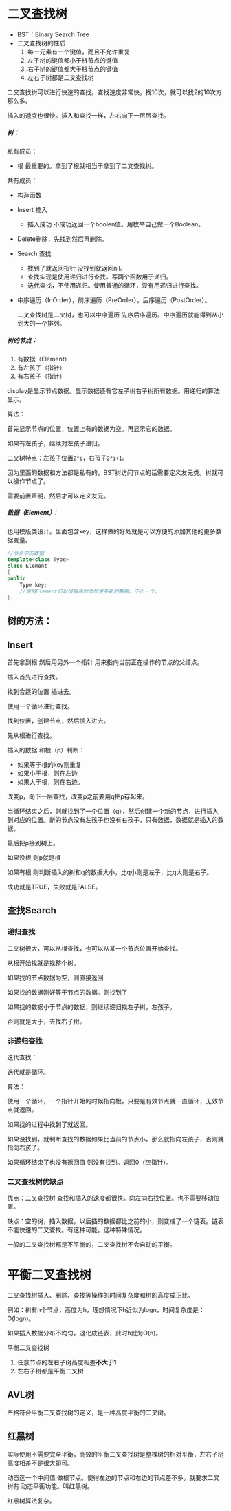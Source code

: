 # 二叉查找树

- BST：Binary Search Tree
- 二叉查找树的性质
  1. 每一元素有一个键值，而且不允许重复
  2. 左子树的键值都小于根节点的键值
  3. 右子树的键值都大于根节点的键值
  4. 左右子树都是二叉查找树

二叉查找树可以进行快速的查找。查找速度非常快，找10次，就可以找2的10次方那么多。

插入的速度也很快。插入和查找一样，左右向下一层层查找。

##### 树：

私有成员：

- 根 最重要的。拿到了根就相当于拿到了二叉查找树。

共有成员：

- 构造函数

- Insert 插入 
  - 插入成功 不成功返回一个boolen值。用枚举自己做一个Boolean。
  
- Delete删除，先找到然后再删除。
  
- Search 查找 
  
  - 找到了就返回指针 没找到就返回nil。
  - 查找实现是使用递归进行查找。写两个函数用于递归。
  - 迭代查找，不使用递归。使用普通的循环，没有用递归进行查找。
  
- 中序遍历（InOrder），前序遍历（PreOrder），后序遍历（PostOrder）。
  
  二叉查找树是二叉树，也可以中序遍历 先序后序遍历。中序遍历就能得到从小到大的一个排列。

##### 树的节点：

1. 有数据（Element）
2. 有左孩子（指针）
3. 有右孩子（指针）

display是显示节点数据。显示数据还有它左子树右子树所有数据。用递归的算法显示。

算法：

首先显示节点的位置，位置上有的数据为空。再显示它的数据。

如果有左孩子，继续对左孩子递归。

二叉树特点：左孩子位置`2*i`，右孩子`2*i+1`。

因为里面的数据和方法都是私有的，BST树访问节点的话需要定义友元类。树就可以操作节点了。

需要前置声明，然后才可以定义友元。

##### 数据（Element）：

也用模版类设计。里面包含key，这样做的好处就是可以方便的添加其他的更多数据变量。

```c++
//节点中的数据
template<class Type>
class Element
{
public:
    Type key;
    //使用Element可以很容易的添加更多新的数据，不止一个。
};
```

## 树的方法：

## Insert

首先拿到根 然后用另外一个指针 用来指向当前正在操作的节点的父结点。

插入首先进行查找。

找到合适的位置 插进去。

使用一个循环进行查找。

找到位置，创建节点，然后插入进去。

先从根进行查找。

插入的数据 和根（p）判断：

- 如果等于根的key则重复
- 如果小于根，则在左边
- 如果大于根，则在右边。

 改变p，向下一层查找，改变p之前要用q把p存起来。

当循环结束之后，则就找到了一个位置（q），然后创建一个新的节点，进行插入到对应的位置。新的节点没有左孩子也没有右孩子，只有数据，数据就是插入的数据。

最后把p接到树上。

如果没根 则p就是根

如果有根 则判断插入的树和q的数据大小，比q小则是左子，比q大则是右子。

成功就是TRUE，失败就是FALSE。

## 查找Search

### 递归查找

二叉树很大，可以从根查找，也可以从某一个节点位置开始查找。

从根开始找就是找整个树。

如果找的节点数据为空，则直接返回

如果找的数据刚好等于节点的数据。则找到了

如果找的数据小于节点的数据，则继续递归找左子树，左孩子。

否则就是大于，去找右子树。

### 非递归查找

迭代查找：

迭代就是循环。

算法：

使用一个循环，一个指针开始的时候指向根，只要是有效节点就一直循环，无效节点就返回。

如果找的过程中找到了就返回。

如果没找到，就判断查找的数据如果比当前的节点小，那么就指向左孩子，否则就指向右孩子。

如果循环结束了也没有返回值 则没有找到。返回0（空指针）。

### 二叉查找树优缺点

优点：二叉查找树 查找和插入的速度都很快。向左向右找位置。也不需要移动位置。

缺点：空的树，插入数据，以后插的数据都比之前的小，则变成了一个链表。链表不能快速的二叉查找。有这种可能。这种特殊情况。

一般的二叉查找树都是不平衡的，二叉查找树不会自动的平衡。

# 平衡二叉查找树

二叉查找树插入、删除、查找等操作的时间复杂度和树的高度成正比。

例如：树有n个节点，高度为h，理想情况下h近似为logn，时间复杂度是：O(logn)。

如果插入数据分布不均匀，退化成链表，此时h就为O(n)。

平衡二叉查找树

1. 任意节点的左右子树高度相差**不大于1**
2. 左右子树都是平衡二叉树

## AVL树

严格符合平衡二叉查找树的定义，是一种高度平衡的二叉树。

## 红黑树

实际使用不需要完全平衡，高效的平衡二叉查找树是整棵树的相对平衡，左右子树高度相差不是很大即可。

动态选一个中间值 做根节点。使得左边的节点和右边的节点差不多。就要求二叉树有 动态平衡功能。叫红黑树。

红黑树算法复杂。
